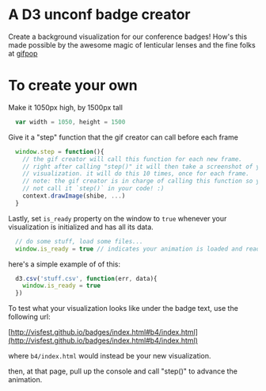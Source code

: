

# A D3 unconf badge creator

Create a background visualization for our conference badges! How's this made possible by the awesome magic of lenticular lenses and the fine folks at [gifpop](http://gifpop.io/)


# To create your own

Make it 1050px high, by 1500px tall

````javascript
  var width = 1050, height = 1500
````

Give it a "step" function that the gif creator can call before each frame

````javascript
  window.step = function(){
    // the gif creator will call this function for each new frame.
    // right after calling "step()" it will then take a screenshot of your
    // visualization. it will do this 10 times, once for each frame.
    // note: the gif creator is in charge of calling this function so you should
    // not call it `step()` in your code! :)
    context.drawImage(shibe, ...)
  }
````

Lastly, set `is_ready` property on the window to `true` whenever your visualization is initialized and has all its data.

````javascript
  // do some stuff, load some files...
  window.is_ready = true // indicates your animation is loaded and ready
````

here's a simple example of of this:

````javascript
  d3.csv('stuff.csv', function(err, data){
    window.is_ready = true
  })
````

To test what your visualization looks like under the badge text, use the following url:

[http://visfest.github.io/badges/index.html#b4/index.html](http://visfest.github.io/badges/index.html#b4/index.html)

where `b4/index.html` would instead be your new visualization.

then, at that page, pull up the console and call "step()" to advance the animation.